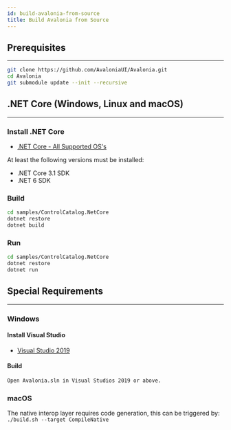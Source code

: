 ```yaml
---
id: build-avalonia-from-source
title: Build Avalonia from Source
---
```


## Prerequisites

---

```bash
git clone https://github.com/AvaloniaUI/Avalonia.git
cd Avalonia
git submodule update --init --recursive
```

## .NET Core (Windows, Linux and macOS)

---

### Install .NET Core

* [.NET Core - All Supported OS's](https://www.microsoft.com/net/core)

At least the following versions must be installed: 
* .NET Core 3.1 SDK
* .NET 6 SDK

### Build

```bash
cd samples/ControlCatalog.NetCore
dotnet restore
dotnet build
```

### Run

```bash
cd samples/ControlCatalog.NetCore
dotnet restore
dotnet run
```

## Special Requirements

---

### Windows

#### Install Visual Studio

* [Visual Studio 2019](https://www.visualstudio.com/en/downloads/)

#### Build

```bash
Open Avalonia.sln in Visual Studios 2019 or above.
```

### macOS

The native interop layer requires code generation, this can be triggered by:
`./build.sh --target CompileNative`
  